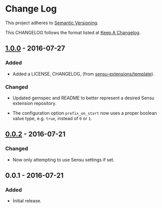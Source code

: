 # Change Log

This project adheres to [Semantic Versioning](http://semver.org/).

This CHANGELOG follows the format listed at [Keep A Changelog](http://keepachangelog.com/).

## [1.0.0] - 2016-07-27

### Added

- Added a LICENSE, CHANGELOG, (from
[sensu-extensions/template](https://github.com/sensu-extensions/template)).

### Changed

- Updated gemspec and README to better represent a desired Sensu extension
repository.

- The configuration option `prefix_on_start` now uses a proper boolean
value type, e.g. `true`, instead of `0` or `1`.

## [0.0.2] - 2016-07-21

### Changed

- Now only attempting to use Sensu settings if set.

## 0.0.1 - 2016-07-21

### Added

- Initial release.

[Unreleased]: https://github.com/sensu-extensions/sensu-extensions-system-profile/compare/v1.0.0...HEAD
[1.0.0]: https://github.com/sensu-extensions/sensu-extensions-system-profile/compare/v0.0.2...v1.0.0
[0.0.2]: https://github.com/sensu-extensions/sensu-extensions-system-profile/compare/v0.0.1...v0.0.2
